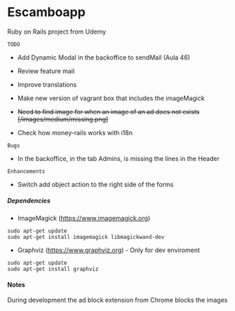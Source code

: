 # Escamboapp
Ruby on Rails project from Udemy


`TODO`

* Add Dynamic Modal in the backoffice to sendMail (Aula 46)

* Review feature mail

* Improve translations

* Make new version of vagrant box that includes the imageMagick

* ~~Need to find image for when an image of an ad does not exists [/images/medium/missing.png]~~

* Check how money-rails works with i18n

`Bugs`

* In the backoffice, in the tab Admins, is missing the lines in the Header

`Enhancements`

*   Switch add object action to the right side of the forms


##### Dependencies

* ImageMagick (https://www.imagemagick.org)
 
```
sudo apt-get update
sudo apt-get install imagemagick libmagickwand-dev
```

* Graphviz (https://www.graphviz.org) - Only for dev enviroment

```
sudo apt-get update
sudo apt-get install graphviz
```
 
#### Notes

During development the ad block extension from Chrome blocks the images